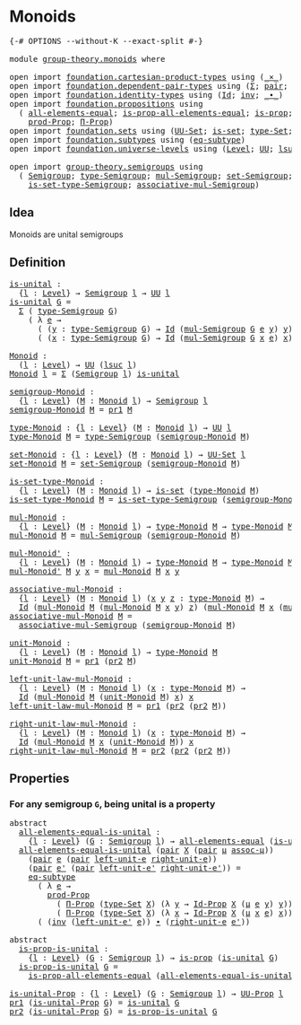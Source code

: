 # Monoids

<pre class="Agda"><a id="20" class="Symbol">{-#</a> <a id="24" class="Keyword">OPTIONS</a> <a id="32" class="Pragma">--without-K</a> <a id="44" class="Pragma">--exact-split</a> <a id="58" class="Symbol">#-}</a>

<a id="63" class="Keyword">module</a> <a id="70" href="group-theory.monoids.html" class="Module">group-theory.monoids</a> <a id="91" class="Keyword">where</a>

<a id="98" class="Keyword">open</a> <a id="103" class="Keyword">import</a> <a id="110" href="foundation.cartesian-product-types.html" class="Module">foundation.cartesian-product-types</a> <a id="145" class="Keyword">using</a> <a id="151" class="Symbol">(</a><a id="152" href="foundation-core.cartesian-product-types.html#577" class="Function Operator">_×_</a><a id="155" class="Symbol">)</a>
<a id="157" class="Keyword">open</a> <a id="162" class="Keyword">import</a> <a id="169" href="foundation.dependent-pair-types.html" class="Module">foundation.dependent-pair-types</a> <a id="201" class="Keyword">using</a> <a id="207" class="Symbol">(</a><a id="208" href="foundation-core.dependent-pair-types.html#502" class="Record">Σ</a><a id="209" class="Symbol">;</a> <a id="211" href="foundation-core.dependent-pair-types.html#575" class="InductiveConstructor">pair</a><a id="215" class="Symbol">;</a> <a id="217" href="foundation-core.dependent-pair-types.html#592" class="Field">pr1</a><a id="220" class="Symbol">;</a> <a id="222" href="foundation-core.dependent-pair-types.html#604" class="Field">pr2</a><a id="225" class="Symbol">)</a>
<a id="227" class="Keyword">open</a> <a id="232" class="Keyword">import</a> <a id="239" href="foundation.identity-types.html" class="Module">foundation.identity-types</a> <a id="265" class="Keyword">using</a> <a id="271" class="Symbol">(</a><a id="272" href="foundation-core.identity-types.html#641" class="Datatype">Id</a><a id="274" class="Symbol">;</a> <a id="276" href="foundation-core.identity-types.html#1552" class="Function">inv</a><a id="279" class="Symbol">;</a> <a id="281" href="foundation-core.identity-types.html#1239" class="Function Operator">_∙_</a><a id="284" class="Symbol">)</a>
<a id="286" class="Keyword">open</a> <a id="291" class="Keyword">import</a> <a id="298" href="foundation.propositions.html" class="Module">foundation.propositions</a> <a id="322" class="Keyword">using</a>
  <a id="330" class="Symbol">(</a> <a id="332" href="foundation-core.propositions.html#2193" class="Function">all-elements-equal</a><a id="350" class="Symbol">;</a> <a id="352" href="foundation-core.propositions.html#2393" class="Function">is-prop-all-elements-equal</a><a id="378" class="Symbol">;</a> <a id="380" href="foundation-core.propositions.html#1295" class="Function">is-prop</a><a id="387" class="Symbol">;</a> <a id="389" href="foundation-core.propositions.html#1380" class="Function">UU-Prop</a><a id="396" class="Symbol">;</a>
    <a id="402" href="foundation-core.propositions.html#5863" class="Function">prod-Prop</a><a id="411" class="Symbol">;</a> <a id="413" href="foundation-core.propositions.html#6683" class="Function">Π-Prop</a><a id="419" class="Symbol">)</a>
<a id="421" class="Keyword">open</a> <a id="426" class="Keyword">import</a> <a id="433" href="foundation.sets.html" class="Module">foundation.sets</a> <a id="449" class="Keyword">using</a> <a id="455" class="Symbol">(</a><a id="456" href="foundation-core.sets.html#1177" class="Function">UU-Set</a><a id="462" class="Symbol">;</a> <a id="464" href="foundation-core.sets.html#1099" class="Function">is-set</a><a id="470" class="Symbol">;</a> <a id="472" href="foundation-core.sets.html#1291" class="Function">type-Set</a><a id="480" class="Symbol">;</a> <a id="482" href="foundation-core.sets.html#1407" class="Function">Id-Prop</a><a id="489" class="Symbol">)</a>
<a id="491" class="Keyword">open</a> <a id="496" class="Keyword">import</a> <a id="503" href="foundation.subtypes.html" class="Module">foundation.subtypes</a> <a id="523" class="Keyword">using</a> <a id="529" class="Symbol">(</a><a id="530" href="foundation-core.subtypes.html#3381" class="Function">eq-subtype</a><a id="540" class="Symbol">)</a>
<a id="542" class="Keyword">open</a> <a id="547" class="Keyword">import</a> <a id="554" href="foundation.universe-levels.html" class="Module">foundation.universe-levels</a> <a id="581" class="Keyword">using</a> <a id="587" class="Symbol">(</a><a id="588" href="Agda.Primitive.html#597" class="Postulate">Level</a><a id="593" class="Symbol">;</a> <a id="595" href="foundation-core.universe-levels.html#222" class="Primitive">UU</a><a id="597" class="Symbol">;</a> <a id="599" href="Agda.Primitive.html#780" class="Primitive">lsuc</a><a id="603" class="Symbol">)</a>

<a id="606" class="Keyword">open</a> <a id="611" class="Keyword">import</a> <a id="618" href="group-theory.semigroups.html" class="Module">group-theory.semigroups</a> <a id="642" class="Keyword">using</a>
  <a id="650" class="Symbol">(</a> <a id="652" href="group-theory.semigroups.html#737" class="Function">Semigroup</a><a id="661" class="Symbol">;</a> <a id="663" href="group-theory.semigroups.html#933" class="Function">type-Semigroup</a><a id="677" class="Symbol">;</a> <a id="679" href="group-theory.semigroups.html#1215" class="Function">mul-Semigroup</a><a id="692" class="Symbol">;</a> <a id="694" href="group-theory.semigroups.html#881" class="Function">set-Semigroup</a><a id="707" class="Symbol">;</a>
    <a id="713" href="group-theory.semigroups.html#1000" class="Function">is-set-type-Semigroup</a><a id="734" class="Symbol">;</a> <a id="736" href="group-theory.semigroups.html#1445" class="Function">associative-mul-Semigroup</a><a id="761" class="Symbol">)</a>
</pre>
## Idea

Monoids are unital semigroups

## Definition

<pre class="Agda"><a id="is-unital"></a><a id="831" href="group-theory.monoids.html#831" class="Function">is-unital</a> <a id="841" class="Symbol">:</a>
  <a id="845" class="Symbol">{</a><a id="846" href="group-theory.monoids.html#846" class="Bound">l</a> <a id="848" class="Symbol">:</a> <a id="850" href="Agda.Primitive.html#597" class="Postulate">Level</a><a id="855" class="Symbol">}</a> <a id="857" class="Symbol">→</a> <a id="859" href="group-theory.semigroups.html#737" class="Function">Semigroup</a> <a id="869" href="group-theory.monoids.html#846" class="Bound">l</a> <a id="871" class="Symbol">→</a> <a id="873" href="foundation-core.universe-levels.html#222" class="Primitive">UU</a> <a id="876" href="group-theory.monoids.html#846" class="Bound">l</a>
<a id="878" href="group-theory.monoids.html#831" class="Function">is-unital</a> <a id="888" href="group-theory.monoids.html#888" class="Bound">G</a> <a id="890" class="Symbol">=</a>
  <a id="894" href="foundation-core.dependent-pair-types.html#502" class="Record">Σ</a> <a id="896" class="Symbol">(</a> <a id="898" href="group-theory.semigroups.html#933" class="Function">type-Semigroup</a> <a id="913" href="group-theory.monoids.html#888" class="Bound">G</a><a id="914" class="Symbol">)</a>
    <a id="920" class="Symbol">(</a> <a id="922" class="Symbol">λ</a> <a id="924" href="group-theory.monoids.html#924" class="Bound">e</a> <a id="926" class="Symbol">→</a>
      <a id="934" class="Symbol">(</a> <a id="936" class="Symbol">(</a><a id="937" href="group-theory.monoids.html#937" class="Bound">y</a> <a id="939" class="Symbol">:</a> <a id="941" href="group-theory.semigroups.html#933" class="Function">type-Semigroup</a> <a id="956" href="group-theory.monoids.html#888" class="Bound">G</a><a id="957" class="Symbol">)</a> <a id="959" class="Symbol">→</a> <a id="961" href="foundation-core.identity-types.html#641" class="Datatype">Id</a> <a id="964" class="Symbol">(</a><a id="965" href="group-theory.semigroups.html#1215" class="Function">mul-Semigroup</a> <a id="979" href="group-theory.monoids.html#888" class="Bound">G</a> <a id="981" href="group-theory.monoids.html#924" class="Bound">e</a> <a id="983" href="group-theory.monoids.html#937" class="Bound">y</a><a id="984" class="Symbol">)</a> <a id="986" href="group-theory.monoids.html#937" class="Bound">y</a><a id="987" class="Symbol">)</a> <a id="989" href="foundation-core.cartesian-product-types.html#577" class="Function Operator">×</a>
      <a id="997" class="Symbol">(</a> <a id="999" class="Symbol">(</a><a id="1000" href="group-theory.monoids.html#1000" class="Bound">x</a> <a id="1002" class="Symbol">:</a> <a id="1004" href="group-theory.semigroups.html#933" class="Function">type-Semigroup</a> <a id="1019" href="group-theory.monoids.html#888" class="Bound">G</a><a id="1020" class="Symbol">)</a> <a id="1022" class="Symbol">→</a> <a id="1024" href="foundation-core.identity-types.html#641" class="Datatype">Id</a> <a id="1027" class="Symbol">(</a><a id="1028" href="group-theory.semigroups.html#1215" class="Function">mul-Semigroup</a> <a id="1042" href="group-theory.monoids.html#888" class="Bound">G</a> <a id="1044" href="group-theory.monoids.html#1000" class="Bound">x</a> <a id="1046" href="group-theory.monoids.html#924" class="Bound">e</a><a id="1047" class="Symbol">)</a> <a id="1049" href="group-theory.monoids.html#1000" class="Bound">x</a><a id="1050" class="Symbol">))</a>

<a id="Monoid"></a><a id="1054" href="group-theory.monoids.html#1054" class="Function">Monoid</a> <a id="1061" class="Symbol">:</a>
  <a id="1065" class="Symbol">(</a><a id="1066" href="group-theory.monoids.html#1066" class="Bound">l</a> <a id="1068" class="Symbol">:</a> <a id="1070" href="Agda.Primitive.html#597" class="Postulate">Level</a><a id="1075" class="Symbol">)</a> <a id="1077" class="Symbol">→</a> <a id="1079" href="foundation-core.universe-levels.html#222" class="Primitive">UU</a> <a id="1082" class="Symbol">(</a><a id="1083" href="Agda.Primitive.html#780" class="Primitive">lsuc</a> <a id="1088" href="group-theory.monoids.html#1066" class="Bound">l</a><a id="1089" class="Symbol">)</a>
<a id="1091" href="group-theory.monoids.html#1054" class="Function">Monoid</a> <a id="1098" href="group-theory.monoids.html#1098" class="Bound">l</a> <a id="1100" class="Symbol">=</a> <a id="1102" href="foundation-core.dependent-pair-types.html#502" class="Record">Σ</a> <a id="1104" class="Symbol">(</a><a id="1105" href="group-theory.semigroups.html#737" class="Function">Semigroup</a> <a id="1115" href="group-theory.monoids.html#1098" class="Bound">l</a><a id="1116" class="Symbol">)</a> <a id="1118" href="group-theory.monoids.html#831" class="Function">is-unital</a>

<a id="semigroup-Monoid"></a><a id="1129" href="group-theory.monoids.html#1129" class="Function">semigroup-Monoid</a> <a id="1146" class="Symbol">:</a>
  <a id="1150" class="Symbol">{</a><a id="1151" href="group-theory.monoids.html#1151" class="Bound">l</a> <a id="1153" class="Symbol">:</a> <a id="1155" href="Agda.Primitive.html#597" class="Postulate">Level</a><a id="1160" class="Symbol">}</a> <a id="1162" class="Symbol">(</a><a id="1163" href="group-theory.monoids.html#1163" class="Bound">M</a> <a id="1165" class="Symbol">:</a> <a id="1167" href="group-theory.monoids.html#1054" class="Function">Monoid</a> <a id="1174" href="group-theory.monoids.html#1151" class="Bound">l</a><a id="1175" class="Symbol">)</a> <a id="1177" class="Symbol">→</a> <a id="1179" href="group-theory.semigroups.html#737" class="Function">Semigroup</a> <a id="1189" href="group-theory.monoids.html#1151" class="Bound">l</a>
<a id="1191" href="group-theory.monoids.html#1129" class="Function">semigroup-Monoid</a> <a id="1208" href="group-theory.monoids.html#1208" class="Bound">M</a> <a id="1210" class="Symbol">=</a> <a id="1212" href="foundation-core.dependent-pair-types.html#592" class="Field">pr1</a> <a id="1216" href="group-theory.monoids.html#1208" class="Bound">M</a>

<a id="type-Monoid"></a><a id="1219" href="group-theory.monoids.html#1219" class="Function">type-Monoid</a> <a id="1231" class="Symbol">:</a> <a id="1233" class="Symbol">{</a><a id="1234" href="group-theory.monoids.html#1234" class="Bound">l</a> <a id="1236" class="Symbol">:</a> <a id="1238" href="Agda.Primitive.html#597" class="Postulate">Level</a><a id="1243" class="Symbol">}</a> <a id="1245" class="Symbol">(</a><a id="1246" href="group-theory.monoids.html#1246" class="Bound">M</a> <a id="1248" class="Symbol">:</a> <a id="1250" href="group-theory.monoids.html#1054" class="Function">Monoid</a> <a id="1257" href="group-theory.monoids.html#1234" class="Bound">l</a><a id="1258" class="Symbol">)</a> <a id="1260" class="Symbol">→</a> <a id="1262" href="foundation-core.universe-levels.html#222" class="Primitive">UU</a> <a id="1265" href="group-theory.monoids.html#1234" class="Bound">l</a>
<a id="1267" href="group-theory.monoids.html#1219" class="Function">type-Monoid</a> <a id="1279" href="group-theory.monoids.html#1279" class="Bound">M</a> <a id="1281" class="Symbol">=</a> <a id="1283" href="group-theory.semigroups.html#933" class="Function">type-Semigroup</a> <a id="1298" class="Symbol">(</a><a id="1299" href="group-theory.monoids.html#1129" class="Function">semigroup-Monoid</a> <a id="1316" href="group-theory.monoids.html#1279" class="Bound">M</a><a id="1317" class="Symbol">)</a>

<a id="set-Monoid"></a><a id="1320" href="group-theory.monoids.html#1320" class="Function">set-Monoid</a> <a id="1331" class="Symbol">:</a> <a id="1333" class="Symbol">{</a><a id="1334" href="group-theory.monoids.html#1334" class="Bound">l</a> <a id="1336" class="Symbol">:</a> <a id="1338" href="Agda.Primitive.html#597" class="Postulate">Level</a><a id="1343" class="Symbol">}</a> <a id="1345" class="Symbol">(</a><a id="1346" href="group-theory.monoids.html#1346" class="Bound">M</a> <a id="1348" class="Symbol">:</a> <a id="1350" href="group-theory.monoids.html#1054" class="Function">Monoid</a> <a id="1357" href="group-theory.monoids.html#1334" class="Bound">l</a><a id="1358" class="Symbol">)</a> <a id="1360" class="Symbol">→</a> <a id="1362" href="foundation-core.sets.html#1177" class="Function">UU-Set</a> <a id="1369" href="group-theory.monoids.html#1334" class="Bound">l</a>
<a id="1371" href="group-theory.monoids.html#1320" class="Function">set-Monoid</a> <a id="1382" href="group-theory.monoids.html#1382" class="Bound">M</a> <a id="1384" class="Symbol">=</a> <a id="1386" href="group-theory.semigroups.html#881" class="Function">set-Semigroup</a> <a id="1400" class="Symbol">(</a><a id="1401" href="group-theory.monoids.html#1129" class="Function">semigroup-Monoid</a> <a id="1418" href="group-theory.monoids.html#1382" class="Bound">M</a><a id="1419" class="Symbol">)</a>

<a id="is-set-type-Monoid"></a><a id="1422" href="group-theory.monoids.html#1422" class="Function">is-set-type-Monoid</a> <a id="1441" class="Symbol">:</a>
  <a id="1445" class="Symbol">{</a><a id="1446" href="group-theory.monoids.html#1446" class="Bound">l</a> <a id="1448" class="Symbol">:</a> <a id="1450" href="Agda.Primitive.html#597" class="Postulate">Level</a><a id="1455" class="Symbol">}</a> <a id="1457" class="Symbol">(</a><a id="1458" href="group-theory.monoids.html#1458" class="Bound">M</a> <a id="1460" class="Symbol">:</a> <a id="1462" href="group-theory.monoids.html#1054" class="Function">Monoid</a> <a id="1469" href="group-theory.monoids.html#1446" class="Bound">l</a><a id="1470" class="Symbol">)</a> <a id="1472" class="Symbol">→</a> <a id="1474" href="foundation-core.sets.html#1099" class="Function">is-set</a> <a id="1481" class="Symbol">(</a><a id="1482" href="group-theory.monoids.html#1219" class="Function">type-Monoid</a> <a id="1494" href="group-theory.monoids.html#1458" class="Bound">M</a><a id="1495" class="Symbol">)</a>
<a id="1497" href="group-theory.monoids.html#1422" class="Function">is-set-type-Monoid</a> <a id="1516" href="group-theory.monoids.html#1516" class="Bound">M</a> <a id="1518" class="Symbol">=</a> <a id="1520" href="group-theory.semigroups.html#1000" class="Function">is-set-type-Semigroup</a> <a id="1542" class="Symbol">(</a><a id="1543" href="group-theory.monoids.html#1129" class="Function">semigroup-Monoid</a> <a id="1560" href="group-theory.monoids.html#1516" class="Bound">M</a><a id="1561" class="Symbol">)</a>

<a id="mul-Monoid"></a><a id="1564" href="group-theory.monoids.html#1564" class="Function">mul-Monoid</a> <a id="1575" class="Symbol">:</a>
  <a id="1579" class="Symbol">{</a><a id="1580" href="group-theory.monoids.html#1580" class="Bound">l</a> <a id="1582" class="Symbol">:</a> <a id="1584" href="Agda.Primitive.html#597" class="Postulate">Level</a><a id="1589" class="Symbol">}</a> <a id="1591" class="Symbol">(</a><a id="1592" href="group-theory.monoids.html#1592" class="Bound">M</a> <a id="1594" class="Symbol">:</a> <a id="1596" href="group-theory.monoids.html#1054" class="Function">Monoid</a> <a id="1603" href="group-theory.monoids.html#1580" class="Bound">l</a><a id="1604" class="Symbol">)</a> <a id="1606" class="Symbol">→</a> <a id="1608" href="group-theory.monoids.html#1219" class="Function">type-Monoid</a> <a id="1620" href="group-theory.monoids.html#1592" class="Bound">M</a> <a id="1622" class="Symbol">→</a> <a id="1624" href="group-theory.monoids.html#1219" class="Function">type-Monoid</a> <a id="1636" href="group-theory.monoids.html#1592" class="Bound">M</a> <a id="1638" class="Symbol">→</a> <a id="1640" href="group-theory.monoids.html#1219" class="Function">type-Monoid</a> <a id="1652" href="group-theory.monoids.html#1592" class="Bound">M</a>
<a id="1654" href="group-theory.monoids.html#1564" class="Function">mul-Monoid</a> <a id="1665" href="group-theory.monoids.html#1665" class="Bound">M</a> <a id="1667" class="Symbol">=</a> <a id="1669" href="group-theory.semigroups.html#1215" class="Function">mul-Semigroup</a> <a id="1683" class="Symbol">(</a><a id="1684" href="group-theory.monoids.html#1129" class="Function">semigroup-Monoid</a> <a id="1701" href="group-theory.monoids.html#1665" class="Bound">M</a><a id="1702" class="Symbol">)</a>

<a id="mul-Monoid&#39;"></a><a id="1705" href="group-theory.monoids.html#1705" class="Function">mul-Monoid&#39;</a> <a id="1717" class="Symbol">:</a>
  <a id="1721" class="Symbol">{</a><a id="1722" href="group-theory.monoids.html#1722" class="Bound">l</a> <a id="1724" class="Symbol">:</a> <a id="1726" href="Agda.Primitive.html#597" class="Postulate">Level</a><a id="1731" class="Symbol">}</a> <a id="1733" class="Symbol">(</a><a id="1734" href="group-theory.monoids.html#1734" class="Bound">M</a> <a id="1736" class="Symbol">:</a> <a id="1738" href="group-theory.monoids.html#1054" class="Function">Monoid</a> <a id="1745" href="group-theory.monoids.html#1722" class="Bound">l</a><a id="1746" class="Symbol">)</a> <a id="1748" class="Symbol">→</a> <a id="1750" href="group-theory.monoids.html#1219" class="Function">type-Monoid</a> <a id="1762" href="group-theory.monoids.html#1734" class="Bound">M</a> <a id="1764" class="Symbol">→</a> <a id="1766" href="group-theory.monoids.html#1219" class="Function">type-Monoid</a> <a id="1778" href="group-theory.monoids.html#1734" class="Bound">M</a> <a id="1780" class="Symbol">→</a> <a id="1782" href="group-theory.monoids.html#1219" class="Function">type-Monoid</a> <a id="1794" href="group-theory.monoids.html#1734" class="Bound">M</a>
<a id="1796" href="group-theory.monoids.html#1705" class="Function">mul-Monoid&#39;</a> <a id="1808" href="group-theory.monoids.html#1808" class="Bound">M</a> <a id="1810" href="group-theory.monoids.html#1810" class="Bound">y</a> <a id="1812" href="group-theory.monoids.html#1812" class="Bound">x</a> <a id="1814" class="Symbol">=</a> <a id="1816" href="group-theory.monoids.html#1564" class="Function">mul-Monoid</a> <a id="1827" href="group-theory.monoids.html#1808" class="Bound">M</a> <a id="1829" href="group-theory.monoids.html#1812" class="Bound">x</a> <a id="1831" href="group-theory.monoids.html#1810" class="Bound">y</a>

<a id="associative-mul-Monoid"></a><a id="1834" href="group-theory.monoids.html#1834" class="Function">associative-mul-Monoid</a> <a id="1857" class="Symbol">:</a>
  <a id="1861" class="Symbol">{</a><a id="1862" href="group-theory.monoids.html#1862" class="Bound">l</a> <a id="1864" class="Symbol">:</a> <a id="1866" href="Agda.Primitive.html#597" class="Postulate">Level</a><a id="1871" class="Symbol">}</a> <a id="1873" class="Symbol">(</a><a id="1874" href="group-theory.monoids.html#1874" class="Bound">M</a> <a id="1876" class="Symbol">:</a> <a id="1878" href="group-theory.monoids.html#1054" class="Function">Monoid</a> <a id="1885" href="group-theory.monoids.html#1862" class="Bound">l</a><a id="1886" class="Symbol">)</a> <a id="1888" class="Symbol">(</a><a id="1889" href="group-theory.monoids.html#1889" class="Bound">x</a> <a id="1891" href="group-theory.monoids.html#1891" class="Bound">y</a> <a id="1893" href="group-theory.monoids.html#1893" class="Bound">z</a> <a id="1895" class="Symbol">:</a> <a id="1897" href="group-theory.monoids.html#1219" class="Function">type-Monoid</a> <a id="1909" href="group-theory.monoids.html#1874" class="Bound">M</a><a id="1910" class="Symbol">)</a> <a id="1912" class="Symbol">→</a>
  <a id="1916" href="foundation-core.identity-types.html#641" class="Datatype">Id</a> <a id="1919" class="Symbol">(</a><a id="1920" href="group-theory.monoids.html#1564" class="Function">mul-Monoid</a> <a id="1931" href="group-theory.monoids.html#1874" class="Bound">M</a> <a id="1933" class="Symbol">(</a><a id="1934" href="group-theory.monoids.html#1564" class="Function">mul-Monoid</a> <a id="1945" href="group-theory.monoids.html#1874" class="Bound">M</a> <a id="1947" href="group-theory.monoids.html#1889" class="Bound">x</a> <a id="1949" href="group-theory.monoids.html#1891" class="Bound">y</a><a id="1950" class="Symbol">)</a> <a id="1952" href="group-theory.monoids.html#1893" class="Bound">z</a><a id="1953" class="Symbol">)</a> <a id="1955" class="Symbol">(</a><a id="1956" href="group-theory.monoids.html#1564" class="Function">mul-Monoid</a> <a id="1967" href="group-theory.monoids.html#1874" class="Bound">M</a> <a id="1969" href="group-theory.monoids.html#1889" class="Bound">x</a> <a id="1971" class="Symbol">(</a><a id="1972" href="group-theory.monoids.html#1564" class="Function">mul-Monoid</a> <a id="1983" href="group-theory.monoids.html#1874" class="Bound">M</a> <a id="1985" href="group-theory.monoids.html#1891" class="Bound">y</a> <a id="1987" href="group-theory.monoids.html#1893" class="Bound">z</a><a id="1988" class="Symbol">))</a>
<a id="1991" href="group-theory.monoids.html#1834" class="Function">associative-mul-Monoid</a> <a id="2014" href="group-theory.monoids.html#2014" class="Bound">M</a> <a id="2016" class="Symbol">=</a>
  <a id="2020" href="group-theory.semigroups.html#1445" class="Function">associative-mul-Semigroup</a> <a id="2046" class="Symbol">(</a><a id="2047" href="group-theory.monoids.html#1129" class="Function">semigroup-Monoid</a> <a id="2064" href="group-theory.monoids.html#2014" class="Bound">M</a><a id="2065" class="Symbol">)</a>

<a id="unit-Monoid"></a><a id="2068" href="group-theory.monoids.html#2068" class="Function">unit-Monoid</a> <a id="2080" class="Symbol">:</a>
  <a id="2084" class="Symbol">{</a><a id="2085" href="group-theory.monoids.html#2085" class="Bound">l</a> <a id="2087" class="Symbol">:</a> <a id="2089" href="Agda.Primitive.html#597" class="Postulate">Level</a><a id="2094" class="Symbol">}</a> <a id="2096" class="Symbol">(</a><a id="2097" href="group-theory.monoids.html#2097" class="Bound">M</a> <a id="2099" class="Symbol">:</a> <a id="2101" href="group-theory.monoids.html#1054" class="Function">Monoid</a> <a id="2108" href="group-theory.monoids.html#2085" class="Bound">l</a><a id="2109" class="Symbol">)</a> <a id="2111" class="Symbol">→</a> <a id="2113" href="group-theory.monoids.html#1219" class="Function">type-Monoid</a> <a id="2125" href="group-theory.monoids.html#2097" class="Bound">M</a>
<a id="2127" href="group-theory.monoids.html#2068" class="Function">unit-Monoid</a> <a id="2139" href="group-theory.monoids.html#2139" class="Bound">M</a> <a id="2141" class="Symbol">=</a> <a id="2143" href="foundation-core.dependent-pair-types.html#592" class="Field">pr1</a> <a id="2147" class="Symbol">(</a><a id="2148" href="foundation-core.dependent-pair-types.html#604" class="Field">pr2</a> <a id="2152" href="group-theory.monoids.html#2139" class="Bound">M</a><a id="2153" class="Symbol">)</a>

<a id="left-unit-law-mul-Monoid"></a><a id="2156" href="group-theory.monoids.html#2156" class="Function">left-unit-law-mul-Monoid</a> <a id="2181" class="Symbol">:</a>
  <a id="2185" class="Symbol">{</a><a id="2186" href="group-theory.monoids.html#2186" class="Bound">l</a> <a id="2188" class="Symbol">:</a> <a id="2190" href="Agda.Primitive.html#597" class="Postulate">Level</a><a id="2195" class="Symbol">}</a> <a id="2197" class="Symbol">(</a><a id="2198" href="group-theory.monoids.html#2198" class="Bound">M</a> <a id="2200" class="Symbol">:</a> <a id="2202" href="group-theory.monoids.html#1054" class="Function">Monoid</a> <a id="2209" href="group-theory.monoids.html#2186" class="Bound">l</a><a id="2210" class="Symbol">)</a> <a id="2212" class="Symbol">(</a><a id="2213" href="group-theory.monoids.html#2213" class="Bound">x</a> <a id="2215" class="Symbol">:</a> <a id="2217" href="group-theory.monoids.html#1219" class="Function">type-Monoid</a> <a id="2229" href="group-theory.monoids.html#2198" class="Bound">M</a><a id="2230" class="Symbol">)</a> <a id="2232" class="Symbol">→</a>
  <a id="2236" href="foundation-core.identity-types.html#641" class="Datatype">Id</a> <a id="2239" class="Symbol">(</a><a id="2240" href="group-theory.monoids.html#1564" class="Function">mul-Monoid</a> <a id="2251" href="group-theory.monoids.html#2198" class="Bound">M</a> <a id="2253" class="Symbol">(</a><a id="2254" href="group-theory.monoids.html#2068" class="Function">unit-Monoid</a> <a id="2266" href="group-theory.monoids.html#2198" class="Bound">M</a><a id="2267" class="Symbol">)</a> <a id="2269" href="group-theory.monoids.html#2213" class="Bound">x</a><a id="2270" class="Symbol">)</a> <a id="2272" href="group-theory.monoids.html#2213" class="Bound">x</a>
<a id="2274" href="group-theory.monoids.html#2156" class="Function">left-unit-law-mul-Monoid</a> <a id="2299" href="group-theory.monoids.html#2299" class="Bound">M</a> <a id="2301" class="Symbol">=</a> <a id="2303" href="foundation-core.dependent-pair-types.html#592" class="Field">pr1</a> <a id="2307" class="Symbol">(</a><a id="2308" href="foundation-core.dependent-pair-types.html#604" class="Field">pr2</a> <a id="2312" class="Symbol">(</a><a id="2313" href="foundation-core.dependent-pair-types.html#604" class="Field">pr2</a> <a id="2317" href="group-theory.monoids.html#2299" class="Bound">M</a><a id="2318" class="Symbol">))</a>

<a id="right-unit-law-mul-Monoid"></a><a id="2322" href="group-theory.monoids.html#2322" class="Function">right-unit-law-mul-Monoid</a> <a id="2348" class="Symbol">:</a>
  <a id="2352" class="Symbol">{</a><a id="2353" href="group-theory.monoids.html#2353" class="Bound">l</a> <a id="2355" class="Symbol">:</a> <a id="2357" href="Agda.Primitive.html#597" class="Postulate">Level</a><a id="2362" class="Symbol">}</a> <a id="2364" class="Symbol">(</a><a id="2365" href="group-theory.monoids.html#2365" class="Bound">M</a> <a id="2367" class="Symbol">:</a> <a id="2369" href="group-theory.monoids.html#1054" class="Function">Monoid</a> <a id="2376" href="group-theory.monoids.html#2353" class="Bound">l</a><a id="2377" class="Symbol">)</a> <a id="2379" class="Symbol">(</a><a id="2380" href="group-theory.monoids.html#2380" class="Bound">x</a> <a id="2382" class="Symbol">:</a> <a id="2384" href="group-theory.monoids.html#1219" class="Function">type-Monoid</a> <a id="2396" href="group-theory.monoids.html#2365" class="Bound">M</a><a id="2397" class="Symbol">)</a> <a id="2399" class="Symbol">→</a>
  <a id="2403" href="foundation-core.identity-types.html#641" class="Datatype">Id</a> <a id="2406" class="Symbol">(</a><a id="2407" href="group-theory.monoids.html#1564" class="Function">mul-Monoid</a> <a id="2418" href="group-theory.monoids.html#2365" class="Bound">M</a> <a id="2420" href="group-theory.monoids.html#2380" class="Bound">x</a> <a id="2422" class="Symbol">(</a><a id="2423" href="group-theory.monoids.html#2068" class="Function">unit-Monoid</a> <a id="2435" href="group-theory.monoids.html#2365" class="Bound">M</a><a id="2436" class="Symbol">))</a> <a id="2439" href="group-theory.monoids.html#2380" class="Bound">x</a>
<a id="2441" href="group-theory.monoids.html#2322" class="Function">right-unit-law-mul-Monoid</a> <a id="2467" href="group-theory.monoids.html#2467" class="Bound">M</a> <a id="2469" class="Symbol">=</a> <a id="2471" href="foundation-core.dependent-pair-types.html#604" class="Field">pr2</a> <a id="2475" class="Symbol">(</a><a id="2476" href="foundation-core.dependent-pair-types.html#604" class="Field">pr2</a> <a id="2480" class="Symbol">(</a><a id="2481" href="foundation-core.dependent-pair-types.html#604" class="Field">pr2</a> <a id="2485" href="group-theory.monoids.html#2467" class="Bound">M</a><a id="2486" class="Symbol">))</a>
</pre>
## Properties

### For any semigroup `G`, being unital is a property

<pre class="Agda"><a id="2572" class="Keyword">abstract</a>
  <a id="all-elements-equal-is-unital"></a><a id="2583" href="group-theory.monoids.html#2583" class="Function">all-elements-equal-is-unital</a> <a id="2612" class="Symbol">:</a>
    <a id="2618" class="Symbol">{</a><a id="2619" href="group-theory.monoids.html#2619" class="Bound">l</a> <a id="2621" class="Symbol">:</a> <a id="2623" href="Agda.Primitive.html#597" class="Postulate">Level</a><a id="2628" class="Symbol">}</a> <a id="2630" class="Symbol">(</a><a id="2631" href="group-theory.monoids.html#2631" class="Bound">G</a> <a id="2633" class="Symbol">:</a> <a id="2635" href="group-theory.semigroups.html#737" class="Function">Semigroup</a> <a id="2645" href="group-theory.monoids.html#2619" class="Bound">l</a><a id="2646" class="Symbol">)</a> <a id="2648" class="Symbol">→</a> <a id="2650" href="foundation-core.propositions.html#2193" class="Function">all-elements-equal</a> <a id="2669" class="Symbol">(</a><a id="2670" href="group-theory.monoids.html#831" class="Function">is-unital</a> <a id="2680" href="group-theory.monoids.html#2631" class="Bound">G</a><a id="2681" class="Symbol">)</a>
  <a id="2685" href="group-theory.monoids.html#2583" class="Function">all-elements-equal-is-unital</a> <a id="2714" class="Symbol">(</a><a id="2715" href="foundation-core.dependent-pair-types.html#575" class="InductiveConstructor">pair</a> <a id="2720" href="group-theory.monoids.html#2720" class="Bound">X</a> <a id="2722" class="Symbol">(</a><a id="2723" href="foundation-core.dependent-pair-types.html#575" class="InductiveConstructor">pair</a> <a id="2728" href="group-theory.monoids.html#2728" class="Bound">μ</a> <a id="2730" href="group-theory.monoids.html#2730" class="Bound">assoc-μ</a><a id="2737" class="Symbol">))</a>
    <a id="2744" class="Symbol">(</a><a id="2745" href="foundation-core.dependent-pair-types.html#575" class="InductiveConstructor">pair</a> <a id="2750" href="group-theory.monoids.html#2750" class="Bound">e</a> <a id="2752" class="Symbol">(</a><a id="2753" href="foundation-core.dependent-pair-types.html#575" class="InductiveConstructor">pair</a> <a id="2758" href="group-theory.monoids.html#2758" class="Bound">left-unit-e</a> <a id="2770" href="group-theory.monoids.html#2770" class="Bound">right-unit-e</a><a id="2782" class="Symbol">))</a>
    <a id="2789" class="Symbol">(</a><a id="2790" href="foundation-core.dependent-pair-types.html#575" class="InductiveConstructor">pair</a> <a id="2795" href="group-theory.monoids.html#2795" class="Bound">e&#39;</a> <a id="2798" class="Symbol">(</a><a id="2799" href="foundation-core.dependent-pair-types.html#575" class="InductiveConstructor">pair</a> <a id="2804" href="group-theory.monoids.html#2804" class="Bound">left-unit-e&#39;</a> <a id="2817" href="group-theory.monoids.html#2817" class="Bound">right-unit-e&#39;</a><a id="2830" class="Symbol">))</a> <a id="2833" class="Symbol">=</a>
    <a id="2839" href="foundation-core.subtypes.html#3381" class="Function">eq-subtype</a>
      <a id="2856" class="Symbol">(</a> <a id="2858" class="Symbol">λ</a> <a id="2860" href="group-theory.monoids.html#2860" class="Bound">e</a> <a id="2862" class="Symbol">→</a>
        <a id="2872" href="foundation-core.propositions.html#5863" class="Function">prod-Prop</a>
          <a id="2892" class="Symbol">(</a> <a id="2894" href="foundation-core.propositions.html#6683" class="Function">Π-Prop</a> <a id="2901" class="Symbol">(</a><a id="2902" href="foundation-core.sets.html#1291" class="Function">type-Set</a> <a id="2911" href="group-theory.monoids.html#2720" class="Bound">X</a><a id="2912" class="Symbol">)</a> <a id="2914" class="Symbol">(λ</a> <a id="2917" href="group-theory.monoids.html#2917" class="Bound">y</a> <a id="2919" class="Symbol">→</a> <a id="2921" href="foundation-core.sets.html#1407" class="Function">Id-Prop</a> <a id="2929" href="group-theory.monoids.html#2720" class="Bound">X</a> <a id="2931" class="Symbol">(</a><a id="2932" href="group-theory.monoids.html#2728" class="Bound">μ</a> <a id="2934" href="group-theory.monoids.html#2860" class="Bound">e</a> <a id="2936" href="group-theory.monoids.html#2917" class="Bound">y</a><a id="2937" class="Symbol">)</a> <a id="2939" href="group-theory.monoids.html#2917" class="Bound">y</a><a id="2940" class="Symbol">))</a>
          <a id="2953" class="Symbol">(</a> <a id="2955" href="foundation-core.propositions.html#6683" class="Function">Π-Prop</a> <a id="2962" class="Symbol">(</a><a id="2963" href="foundation-core.sets.html#1291" class="Function">type-Set</a> <a id="2972" href="group-theory.monoids.html#2720" class="Bound">X</a><a id="2973" class="Symbol">)</a> <a id="2975" class="Symbol">(λ</a> <a id="2978" href="group-theory.monoids.html#2978" class="Bound">x</a> <a id="2980" class="Symbol">→</a> <a id="2982" href="foundation-core.sets.html#1407" class="Function">Id-Prop</a> <a id="2990" href="group-theory.monoids.html#2720" class="Bound">X</a> <a id="2992" class="Symbol">(</a><a id="2993" href="group-theory.monoids.html#2728" class="Bound">μ</a> <a id="2995" href="group-theory.monoids.html#2978" class="Bound">x</a> <a id="2997" href="group-theory.monoids.html#2860" class="Bound">e</a><a id="2998" class="Symbol">)</a> <a id="3000" href="group-theory.monoids.html#2978" class="Bound">x</a><a id="3001" class="Symbol">)))</a>
      <a id="3011" class="Symbol">(</a> <a id="3013" class="Symbol">(</a><a id="3014" href="foundation-core.identity-types.html#1552" class="Function">inv</a> <a id="3018" class="Symbol">(</a><a id="3019" href="group-theory.monoids.html#2804" class="Bound">left-unit-e&#39;</a> <a id="3032" href="group-theory.monoids.html#2750" class="Bound">e</a><a id="3033" class="Symbol">))</a> <a id="3036" href="foundation-core.identity-types.html#1239" class="Function Operator">∙</a> <a id="3038" class="Symbol">(</a><a id="3039" href="group-theory.monoids.html#2770" class="Bound">right-unit-e</a> <a id="3052" href="group-theory.monoids.html#2795" class="Bound">e&#39;</a><a id="3054" class="Symbol">))</a>

<a id="3058" class="Keyword">abstract</a>
  <a id="is-prop-is-unital"></a><a id="3069" href="group-theory.monoids.html#3069" class="Function">is-prop-is-unital</a> <a id="3087" class="Symbol">:</a>
    <a id="3093" class="Symbol">{</a><a id="3094" href="group-theory.monoids.html#3094" class="Bound">l</a> <a id="3096" class="Symbol">:</a> <a id="3098" href="Agda.Primitive.html#597" class="Postulate">Level</a><a id="3103" class="Symbol">}</a> <a id="3105" class="Symbol">(</a><a id="3106" href="group-theory.monoids.html#3106" class="Bound">G</a> <a id="3108" class="Symbol">:</a> <a id="3110" href="group-theory.semigroups.html#737" class="Function">Semigroup</a> <a id="3120" href="group-theory.monoids.html#3094" class="Bound">l</a><a id="3121" class="Symbol">)</a> <a id="3123" class="Symbol">→</a> <a id="3125" href="foundation-core.propositions.html#1295" class="Function">is-prop</a> <a id="3133" class="Symbol">(</a><a id="3134" href="group-theory.monoids.html#831" class="Function">is-unital</a> <a id="3144" href="group-theory.monoids.html#3106" class="Bound">G</a><a id="3145" class="Symbol">)</a>
  <a id="3149" href="group-theory.monoids.html#3069" class="Function">is-prop-is-unital</a> <a id="3167" href="group-theory.monoids.html#3167" class="Bound">G</a> <a id="3169" class="Symbol">=</a>
    <a id="3175" href="foundation-core.propositions.html#2393" class="Function">is-prop-all-elements-equal</a> <a id="3202" class="Symbol">(</a><a id="3203" href="group-theory.monoids.html#2583" class="Function">all-elements-equal-is-unital</a> <a id="3232" href="group-theory.monoids.html#3167" class="Bound">G</a><a id="3233" class="Symbol">)</a>

<a id="is-unital-Prop"></a><a id="3236" href="group-theory.monoids.html#3236" class="Function">is-unital-Prop</a> <a id="3251" class="Symbol">:</a> <a id="3253" class="Symbol">{</a><a id="3254" href="group-theory.monoids.html#3254" class="Bound">l</a> <a id="3256" class="Symbol">:</a> <a id="3258" href="Agda.Primitive.html#597" class="Postulate">Level</a><a id="3263" class="Symbol">}</a> <a id="3265" class="Symbol">(</a><a id="3266" href="group-theory.monoids.html#3266" class="Bound">G</a> <a id="3268" class="Symbol">:</a> <a id="3270" href="group-theory.semigroups.html#737" class="Function">Semigroup</a> <a id="3280" href="group-theory.monoids.html#3254" class="Bound">l</a><a id="3281" class="Symbol">)</a> <a id="3283" class="Symbol">→</a> <a id="3285" href="foundation-core.propositions.html#1380" class="Function">UU-Prop</a> <a id="3293" href="group-theory.monoids.html#3254" class="Bound">l</a>
<a id="3295" href="foundation-core.dependent-pair-types.html#592" class="Field">pr1</a> <a id="3299" class="Symbol">(</a><a id="3300" href="group-theory.monoids.html#3236" class="Function">is-unital-Prop</a> <a id="3315" href="group-theory.monoids.html#3315" class="Bound">G</a><a id="3316" class="Symbol">)</a> <a id="3318" class="Symbol">=</a> <a id="3320" href="group-theory.monoids.html#831" class="Function">is-unital</a> <a id="3330" href="group-theory.monoids.html#3315" class="Bound">G</a>
<a id="3332" href="foundation-core.dependent-pair-types.html#604" class="Field">pr2</a> <a id="3336" class="Symbol">(</a><a id="3337" href="group-theory.monoids.html#3236" class="Function">is-unital-Prop</a> <a id="3352" href="group-theory.monoids.html#3352" class="Bound">G</a><a id="3353" class="Symbol">)</a> <a id="3355" class="Symbol">=</a> <a id="3357" href="group-theory.monoids.html#3069" class="Function">is-prop-is-unital</a> <a id="3375" href="group-theory.monoids.html#3352" class="Bound">G</a>
</pre>